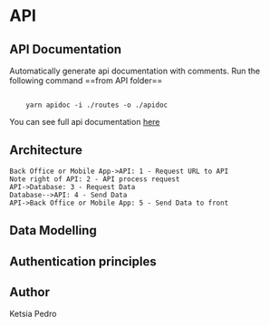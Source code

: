 # API

## API Documentation

Automatically generate api documentation with comments.
Run the following command ==from API folder==

<code>
	yarn apidoc -i ./routes -o ./apidoc
</code>

You can see full api documentation [here](http://35.180.253.143:9000/api/documentation/)

## Architecture

```sequence
Back Office or Mobile App->API: 1 - Request URL to API
Note right of API: 2 - API process request
API->Database: 3 - Request Data
Database-->API: 4 - Send Data
API->Back Office or Mobile App: 5 - Send Data to front
```

## Data Modelling

## Authentication principles

## Author

Ketsia Pedro
